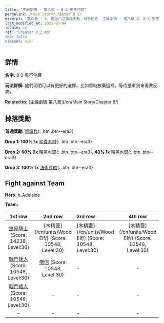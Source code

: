 ```yaml
---
title: "主線劇情 - 第八章 - 8-2 馬不停蹄"
permalink: /Main Story/Chapter 8_2/
excerpt: "第八章 - 2. 魔法门之英雄无敌：战争纪元  主線劇情 - 第八章_2. 8-2 馬不停蹄"
last_modified_at: 2021-08-04
locale: cn
ref: "Chapter 8_2.md"
toc: false
classes: wide
---
```


## 詳情

 **名字:** 8-2 馬不停蹄

 **玩法詳解:** 他們明明可以有更好的選擇，比如暫時放棄這裡，等待援軍到來再做反攻。

 **Related to:** [主線劇情 第八章](/cn/Main Story/Chapter 8/)

## 掉落獎勵

 **首通獎勵:** [銀鑰匙](/cn/Items/con_693/){: .btn .btn--era3}

 **Drop 1:** **100% 1x** [珍貴木材](/cn/Items/mat_27/){: .btn .btn--era3}

 **Drop 2:** **60% 0x** [精美水銀](/cn/Items/mat_21/){: .btn .btn--era3}, **40% 1x** [精美水銀](/cn/Items/mat_21/){: .btn .btn--era3}

 **Drop 3:** **100% 1x** [法術卷軸](/cn/Items/con_694/){: .btn .btn--era3}


## Fight against Team
 **Hero:** h_Adelaide

 **Team:**


  | 1st row | 2nd row | 3rd row | 4th row |
  |:----:|:----:|:----|:----:|
  | [皇家騎士](/cn/units/Cavalier/) (Score: 14238, Level:30)  | [木精靈](/cn/units/Wood Elf/) (Score: 10548, Level:30)  | [木精靈](/cn/units/Wood Elf/) (Score: 10548, Level:30)  | [木精靈](/cn/units/Wood Elf/) (Score: 10548, Level:30)  |
  | [戰鬥矮人](/cn/units/Dwarf/) (Score: 10548, Level:30)  | [僧侶](/cn/units/Monk/) (Score: 10548, Level:30)  | - | - |
  | [戰鬥矮人](/cn/units/Dwarf/) (Score: 10548, Level:30)  | - | - | - |
  | - | - | - | - |


